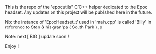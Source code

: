 This is the repo of the "epocutils" C/C++ helper dedicated to the Epoc headset.
Any updates on this project will be published here in the future.

Nb: the instance of 'EpocHeadset_t' used in 'main.cpp' is called 'Billy' in reference to Stan & his gran'pa ( South Park ) ;p

Note: next [ BIG ] update soon !

Enjoy !
